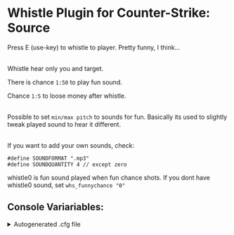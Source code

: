 # Whistle Plugin for Counter-Strike: Source
Press E (use-key) to whistle to player. Pretty funny, I think...
<br><br>

Whistle hear only you and target.

There is chance `1:50` to play fun sound.

Chance `1:5` to loose money after whistle.
<br><br>

Possible to set `min/max pitch` to sounds for fun. Basically its used to slightly tweak played sound to hear it different.
<br><br>

If you want to add your own sounds, check:
```
#define SOUNDFORMAT ".mp3"
#define SOUNDQUANTITY 4	// except zero
```
whistle0 is fun sound played when fun chance shots. If you dont have whistle0 sound, set `whs_funnychance "0"`

## Console Variariables:
<details>
  <summary>Autogenerated .cfg file</summary>
  
```
// Cooldown to whistle (in secs) {1, inf}
// -
// Default: "5"
// Minimum: "1.000000"
whs_cooldown "5"

// Enable whistle plugin. {0/1}
// -
// Default: "1"
// Minimum: "0.000000"
// Maximum: "1.000000"
whs_enable "1"

// 1/n  Chance to play fun whistle. 0 - disabled {0, inf}
// -
// Default: "50"
// Minimum: "0.000000"
whs_funnychance "50"

// 1/n  Chance to loose money by whistle. 0 - disabled {0, inf}
// -
// Default: "5"
// Minimum: "0.000000"
whs_loosechance "5"

// Max distance to whistle. (in units) {0, inf}
// -
// Default: "800"
// Minimum: "0.000000"
whs_maxdistance "800"

// Message to target of whistle. 0 - disable chat messages, 1 - enable chat mesages, 2 - anonimyze chat messages. {0/1/2}
// -
// Default: "1"
// Minimum: "0.000000"
// Maximum: "2.000000"
whs_message "1"

// Money to loose by whistle
// -
// Default: "100"
whs_moneytoloose "100"

// Upper border of pitch (in %) {1, inf}
// -
// Default: "120"
// Minimum: "1.000000"
whs_pitchmax "120"

// Lower border of pitch (in %) {1, inf}
// -
// Default: "85"
// Minimum: "1.000000"
whs_pitchmin "85"

// Can whistle to: 0 - everyone, 1 - only ally, 2 - only enemy. {0/1/2}
// -
// Default: "0"
// Minimum: "0.000000"
// Maximum: "2.000000"
whs_restrictteam "0"
```
</details>
